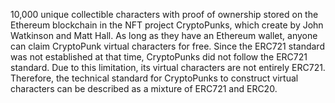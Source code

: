 10,000 unique collectible characters with proof of ownership stored on the Ethereum blockchain in the NFT project CryptoPunks, which create by John Watkinson and Matt Hall. As long as they have an Ethereum wallet, anyone can claim CryptoPunk virtual characters for free. Since the ERC721 standard was not established at that time, CryptoPunks did not follow the ERC721 standard. Due to this limitation, its virtual characters are not entirely ERC721\. Therefore, the technical standard for CryptoPunks to construct virtual characters can be described as a mixture of ERC721 and ERC20.